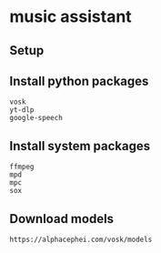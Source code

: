 # music assistant

## Setup

## Install python packages
````
vosk
yt-dlp
google-speech
````

## Install system packages
````
ffmpeg
mpd
mpc
sox
````

## Download models
````
https://alphacephei.com/vosk/models
````
